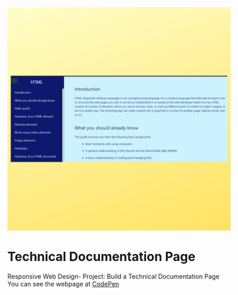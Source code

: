 ![Technical Documentation Page Preview](images/4.svg)

# Technical Documentation Page

Responsive Web Design- Project: Build a Technical Documentation Page<br/>
You can see the webpage at [CodePen](https://codepen.io/samxcodes/full/ZEebwOP)<br>
